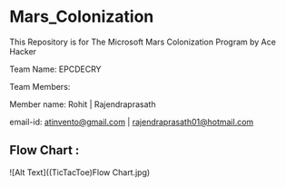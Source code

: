 # Mars_Colonization
This Repository is for The Microsoft Mars Colonization Program by Ace Hacker


Team Name: EPCDECRY

Team Members: 

Member name:   Rohit                  |   Rajendraprasath

email-id:      atinvento@gmail.com    |   rajendraprasath01@hotmail.com


## Flow Chart :

![Alt Text]((TicTacToe)Flow Chart.jpg)
